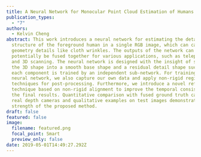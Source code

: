 ```yaml
---
title: A Neural Network for Monocular Point Cloud Estimation of Humans
publication_types:
  - "7"
authors:
  - Kelvin Cheng
abstract: This work introduces a neural network for estimating the detailed 3D
  structure of the foreground human in a single RGB image, which can capture
  geometry details like cloth wrinkles. The outputs of the network can
  potentially be fused together for various applications, such as telepresence
  and 3D scanning. The neural network is designed with the insight of separating
  the 3D shape into a smooth base shape and a residual detail shape such that
  each component is trained by an independent sub-network. For training the
  neural network, we also capture our own data and apply non-rigid registration
  techniques for post-processing. Furthermore, we introduce a novel refinement
  technique based on non-rigid alignment to improve the temporal consistency of
  the final results. Quantitative comparison with fused ground truth captured by
  real depth cameras and qualitative examples on test images demonstrate the
  strength of the proposed method.
draft: false
featured: false
image:
  filename: featured.png
  focal_point: Smart
  preview_only: false
date: 2019-05-01T14:49:27.292Z
---
```

